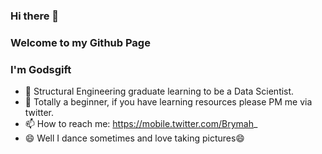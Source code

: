 ### Hi there 👋
### Welcome to my Github Page
### I'm Godsgift
<!--
**Brymahh/Brymahh** is a ✨ _special_ ✨ repository because its `README.md` (this file) appears on your GitHub profile.

Here are some ideas to get you started:

- 🔭 I’m currently working on ...
- 🌱 I’m currently learning ...
- 👯 I’m looking to collaborate on ...
- 🤔 I’m looking for help with ...
- 💬 Ask me about ...
- 😄 Pronouns: ...
- ⚡ Fun fact: ...

-->


- 🌱 Structural Engineering graduate learning to be a Data Scientist.
- 🤔 Totally a beginner, if you have learning resources please PM me via twitter.
- 📫 How to reach me: https://mobile.twitter.com/Brymah_
- 😄 Well I dance sometimes and love taking pictures😄

